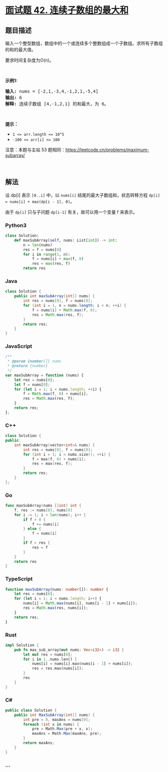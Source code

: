 # [面试题 42. 连续子数组的最大和](https://leetcode.cn/problems/lian-xu-zi-shu-zu-de-zui-da-he-lcof/)

## 题目描述

<p>输入一个整型数组，数组中的一个或连续多个整数组成一个子数组。求所有子数组的和的最大值。</p>

<p>要求时间复杂度为O(n)。</p>

<p>&nbsp;</p>

<p><strong>示例1:</strong></p>

<pre><strong>输入:</strong> nums = [-2,1,-3,4,-1,2,1,-5,4]
<strong>输出:</strong> 6
<strong>解释:</strong>&nbsp;连续子数组&nbsp;[4,-1,2,1] 的和最大，为&nbsp;6。</pre>

<p>&nbsp;</p>

<p><strong>提示：</strong></p>

<ul>
	<li><code>1 &lt;=&nbsp;arr.length &lt;= 10^5</code></li>
	<li><code>-100 &lt;= arr[i] &lt;= 100</code></li>
</ul>

<p>注意：本题与主站 53 题相同：<a href="https://leetcode.cn/problems/maximum-subarray/">https://leetcode.cn/problems/maximum-subarray/</a></p>

<p>&nbsp;</p>

## 解法

设 dp[i] 表示 `[0..i]` 中，以 `nums[i]` 结尾的最大子数组和，状态转移方程 `dp[i] = nums[i] + max(dp[i - 1], 0)`。

由于 `dp[i]` 只与子问题 `dp[i-1]` 有关，故可以用一个变量 f 来表示。

<!-- tabs:start -->

### **Python3**

```python
class Solution:
    def maxSubArray(self, nums: List[int]) -> int:
        n = len(nums)
        res = f = nums[0]
        for i in range(1, n):
            f = nums[i] + max(f, 0)
            res = max(res, f)
        return res
```

### **Java**

```java
class Solution {
    public int maxSubArray(int[] nums) {
        int res = nums[0], f = nums[0];
        for (int i = 1, n = nums.length; i < n; ++i) {
            f = nums[i] + Math.max(f, 0);
            res = Math.max(res, f);
        }
        return res;
    }
}
```

### **JavaScript**

```js
/**
 * @param {number[]} nums
 * @return {number}
 */
var maxSubArray = function (nums) {
    let res = nums[0];
    let f = nums[0];
    for (let i = 1; i < nums.length; ++i) {
        f = Math.max(f, 0) + nums[i];
        res = Math.max(res, f);
    }
    return res;
};
```

### **C++**

```cpp
class Solution {
public:
    int maxSubArray(vector<int>& nums) {
        int res = nums[0], f = nums[0];
        for (int i = 1; i < nums.size(); ++i) {
            f = max(f, 0) + nums[i];
            res = max(res, f);
        }
        return res;
    }
};
```

### **Go**

```go
func maxSubArray(nums []int) int {
    f, res := nums[0], nums[0]
    for i := 1; i < len(nums); i++ {
        if f > 0 {
            f += nums[i]
        } else {
            f = nums[i]
        }
        if f > res {
            res = f
        }
    }
    return res
}
```

### **TypeScript**

```ts
function maxSubArray(nums: number[]): number {
    let res = nums[0];
    for (let i = 1; i < nums.length; i++) {
        nums[i] = Math.max(nums[i], nums[i - 1] + nums[i]);
        res = Math.max(res, nums[i]);
    }
    return res;
}
```

### **Rust**

```rust
impl Solution {
    pub fn max_sub_array(mut nums: Vec<i32>) -> i32 {
        let mut res = nums[0];
        for i in 1..nums.len() {
            nums[i] = nums[i].max(nums[i - 1] + nums[i]);
            res = res.max(nums[i]);
        }
        res
    }
}
```

### **C#**

```csharp
public class Solution {
    public int MaxSubArray(int[] nums) {
        int pre = 0, maxAns = nums[0];
        foreach (int x in nums) {
            pre = Math.Max(pre + x, x);
            maxAns = Math.Max(maxAns, pre);
        }
        return maxAns;
    }
}
```

### **...**

```

```

<!-- tabs:end -->
